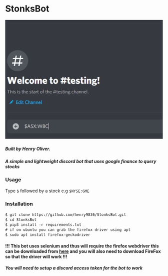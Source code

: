 # StonksBot
![demo](https://raw.githubusercontent.com/henry9836/StonksBot/main/docs/gif.gif)
##### Built by Henry Oliver.
##### A simple and lightweight discord bot that uses google finance to query stocks

### Usage
Type `$` followed by a stock e.g ```$NYSE:GME```

### Installation

```
$ git clone https://github.com/henry9836/StonksBot.git 
$ cd StonksBot
$ pip3 install -r requirements.txt
# if on ubuntu you can grab the firefox driver using apt
$ sudo apt install firefox-geckodriver
```

#### !!! This bot uses selenium and thus will require the firefox webdriver this can be downloaded from [here](https://github.com/mozilla/geckodriver/release) and you will also need to download FireFox so that the driver will work !!!

##### You will need to setup a discord access token for the bot to work
